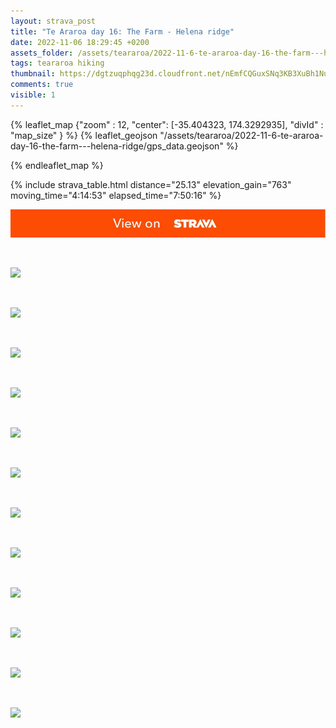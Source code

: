```yaml
---
layout: strava_post
title: "Te Araroa day 16: The Farm - Helena ridge"
date: 2022-11-06 18:29:45 +0200
assets_folder: /assets/teararoa/2022-11-6-te-araroa-day-16-the-farm---helena-ridge
tags: teararoa hiking
thumbnail: https://dgtzuqphqg23d.cloudfront.net/nEmfCQGuxSNq3KB3XuBh1Nu4L4-Jp6f1NAiwTWTK1Lo-1024x768.jpg
comments: true
visible: 1
---
```



{% leaflet_map {"zoom" : 12,
                  "center": [-35.404323, 174.3292935],
                 "divId" : "map_size" } %}
    {% leaflet_geojson "/assets/teararoa/2022-11-6-te-araroa-day-16-the-farm---helena-ridge/gps_data.geojson" %}

{% endleaflet_map %}





{% include strava_table.html distance="25.13" elevation_gain="763" moving_time="4:14:53" elapsed_time="7:50:16" %}

[![](/assets/strava.jpg)](https://www.strava.com/activities/8080371780)


<br />

![](https://dgtzuqphqg23d.cloudfront.net/nEmfCQGuxSNq3KB3XuBh1Nu4L4-Jp6f1NAiwTWTK1Lo-1024x768.jpg)


<br />

![](https://dgtzuqphqg23d.cloudfront.net/tQvCz4_nhHrDAskJhWtmu6rSK2DjddDgGLqU7h4GxnI-768x1024.jpg)


<br />

![](https://dgtzuqphqg23d.cloudfront.net/hwx9WoBenENUQPZfEeJqjhSGAg0Z2UiEHP1_0CXzXE8-1024x768.jpg)


<br />

![](https://dgtzuqphqg23d.cloudfront.net/GziLhgQ7fDJcc81u3yf-Mwta8TpxOXVaHS6jnsj8RKU-1024x768.jpg)


<br />

![](https://dgtzuqphqg23d.cloudfront.net/gR2eD1GX2UvIAA3UXM6OV2g-M9llbvYzGgnu6HVSsbI-1024x768.jpg)


<br />

![](https://dgtzuqphqg23d.cloudfront.net/kInUQQaPejFpfd0K1X3awzJ7rsDgaI_As-lPm5VR9mA-768x1024.jpg)


<br />

![](https://dgtzuqphqg23d.cloudfront.net/HQuIHdElgSSE3ub2iIhN9BmStPDA7sXpg9BwCPsmzsk-768x1024.jpg)


<br />

![](https://dgtzuqphqg23d.cloudfront.net/1tmjbofMy_ThN-7pQCn6mHrlsHkEaNEvslBJ_WS48Co-1024x768.jpg)


<br />

![](https://dgtzuqphqg23d.cloudfront.net/J2Cv2BRoYwr4zAqUtBhITuD-nJVoUv1QbcBXDYz-38g-768x1024.jpg)


<br />

![](https://image.mux.com/MyqNc7JCvrCWkmfwOqXqEEJzNTfbbrPJ3MmMf7NQsNE/thumbnail.jpg?width=800&height=450&fit_mode=preserve&time=0)


<br />

![](https://dgtzuqphqg23d.cloudfront.net/d_iQUWt_Juq3tbnJIg3j0ubQh-30i9LBk_tqCXazhXg-1024x768.jpg)


<br />

![](https://dgtzuqphqg23d.cloudfront.net/NpRfi1xUGZHWfN1Fr5lrRCH9Zj-xZD4z-_hU58F-Yns-1024x768.jpg)
